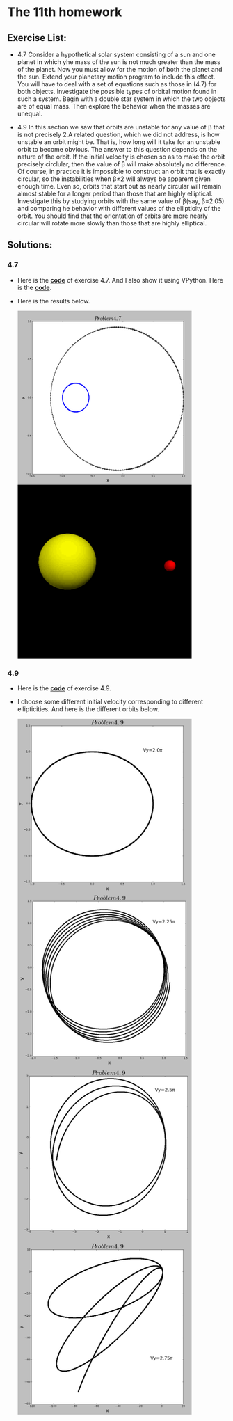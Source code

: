 # The 11th homework

## Exercise List:

- 4.7 Consider a hypothetical solar system consisting of a sun and one planet in which yhe mass of the sun is not much greater than the mass of the planet. Now you must allow for the motion of both the planet and the sun. Extend your planetary motion program to include this effect. You will have to deal with a set of equations such as those in (4.7) for both objects. Investigate the possible types of orbital motion found in such a system. Begin with a double star system in which the two objects are of equal mass. Then explore the behavior when the masses are unequal.

- 4.9 In this section we saw that orbits are unstable for any value of β that is not precisely 2.A related question, which we did not address, is how unstable an orbit might be. That is, how long will it take for an unstable orbit to become obvious. The answer to this question depends on the nature of the orbit. If the initial velocity is chosen so as to make the orbit precisely circlular, then the value of β will make absolutely no difference. Of course, in practice it is impossible to construct an orbit that is exactly circular, so the instabilities when β≠2 will always be apparent given enough time. Even so, orbits that start out as nearly circular will remain almost stable for a longer period than those that are highly elliptical. Investigate this by studying orbits with the same value of β(say, β=2.05) and comparing he behavior with different values of the ellipticity of the orbit. You should find that the orientation of orbits are more nearly circular will rotate more slowly than those that are highly elliptical.


## Solutions:

### 4.7 
- Here is the [**code**](code/problem4.7.py) of exercise 4.7. And I also show it using VPython. Here is the [**code**](code/problem4.7_VPython.py).
- Here is the results below.

  <img src="img/4.7.png" width = "400" height = "400" alt="Problem1.3" align=center />
  <img src="img/4.7.gif" width = "400" height = "400" alt="Problem1.3" align=center />
  
### 4.9
- Here is the [**code**](code/problem4.7.py) of exercise 4.9.
- I choose some different initial velocity corresponding to different ellipticities. And here is the different orbits below.

  <img src="img/4.9_1.png" width = "400" height = "400" alt="Problem1.3" align=center />
  <img src="img/4.9_2.png" width = "400" height = "400" alt="Problem1.3" align=center />
  
  <img src="img/4.9_3.png" width = "400" height = "400" alt="Problem1.3" align=center />
  <img src="img/4.9_4.png" width = "400" height = "400" alt="Problem1.3" align=center />

